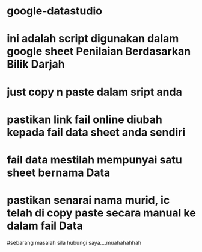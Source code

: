 # google-datastudio
# ini adalah script digunakan dalam google sheet Penilaian Berdasarkan Bilik Darjah
# just copy n paste dalam sript anda
# pastikan link fail online diubah kepada fail data sheet anda sendiri
# fail data mestilah mempunyai satu sheet bernama Data
# pastikan senarai nama murid, ic telah di copy paste secara manual ke dalam fail Data
#sebarang masalah sila hubungi saya....muahahahhah
